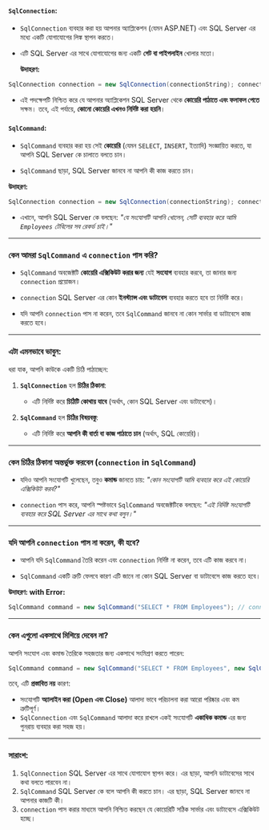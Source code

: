 #### **`SqlConnection`:**

- `SqlConnection` ব্যবহার করা হয় আপনার অ্যাপ্লিকেশন (যেমন ASP.NET) এবং SQL Server এর মধ্যে একটি যোগাযোগের লিঙ্ক স্থাপন করতে।
    
- এটি SQL Server এর সাথে যোগাযোগের জন্য একটি **গেট বা পাইপলাইন** খোলার মতো।
    
    **উদাহরণ:**
```cs
SqlConnection connection = new SqlConnection(connectionString); connection.Open();
```
    
- এই পদক্ষেপটি নিশ্চিত করে যে আপনার অ্যাপ্লিকেশন SQL Server থেকে **কোয়েরি পাঠাতে এবং ফলাফল পেতে** সক্ষম। তবে, এই পর্যায়ে, **কোনো কোয়েরি এখনও নির্দিষ্ট করা হয়নি**।

#### **`SqlCommand`:**

- `SqlCommand` ব্যবহার করা হয় সেই **কোয়েরি** (যেমন `SELECT`, `INSERT`, ইত্যাদি) সংজ্ঞায়িত করতে, যা আপনি SQL Server কে চালাতে বলতে চান।
    
- `SqlCommand` ছাড়া, SQL Server জানবে না আপনি কী কাজ করতে চান।
    
**উদাহরণ:**
    
```cs
SqlConnection connection = new SqlConnection(connectionString); connection.Open();
```
- এখানে, আপনি SQL Server কে বলছেন: _"যে সংযোগটি আপনি খোলেন, সেটি ব্যবহার করে আমি `Employees` টেবিলের সব রেকর্ড চাই।"_
    

---

### **কেন আমরা `SqlCommand` এ `connection` পাস করি?**

- `SqlCommand` অবজেক্টটি **কোয়েরি এক্সিকিউট করার জন্য** যেই **সংযোগ** ব্যবহার করবে, তা জানার জন্য `connection` প্রয়োজন।
    
- `connection` SQL Server এর কোন **ইনস্ট্যান্স এবং ডাটাবেস** ব্যবহার করতে হবে তা নির্দিষ্ট করে।
    
- যদি আপনি `connection` পাস না করেন, তবে `SqlCommand` জানবে না কোন সার্ভার বা ডাটাবেসে কাজ করতে হবে।

---

### **এটা এমনভাবে ভাবুন:**

ধরা যাক, আপনি কাউকে একটি চিঠি পাঠাচ্ছেন:

1. **`SqlConnection`** হল **চিঠির ঠিকানা**:
    
    - এটি নির্দিষ্ট করে **চিঠিটি কোথায় যাবে** (অর্থাৎ, কোন SQL Server এবং ডাটাবেসে)।
2. **`SqlCommand`** হল **চিঠির বিষয়বস্তু**:
    
    - এটি নির্দিষ্ট করে **আপনি কী বার্তা বা কাজ পাঠাতে চান** (অর্থাৎ, SQL কোয়েরি)।

---
### **কেন চিঠির ঠিকানা অন্তর্ভুক্ত করবেন (`connection` in `SqlCommand`)**

- যদিও আপনি সংযোগটি খুলেছেন, তবুও **কমান্ড** জানতে চায়: _"কোন সংযোগটি আমি ব্যবহার করে এই কোয়েরি এক্সিকিউট করব?"_
    
- `connection` পাস করে, আপনি স্পষ্টভাবে `SqlCommand` অবজেক্টটিকে বলছেন: _"এই নির্দিষ্ট সংযোগটি ব্যবহার করে SQL Server এর সাথে কথা বলুন।"_

---
### **যদি আপনি `connection` পাস না করেন, কী হবে?**

- আপনি যদি `SqlCommand` তৈরি করেন এবং `connection` নির্দিষ্ট না করেন, তবে এটি কাজ করবে না।
    
- `SqlCommand` একটি ত্রুটি ফেলবে কারণ এটি জানে না কোন SQL Server বা ডাটাবেসে কাজ করতে হবে।
    

**উদাহরণ: with Error:**

```cs
SqlCommand command = new SqlCommand("SELECT * FROM Employees"); // connection অনুপস্থিত! command.ExecuteReader(); // ত্রুটি: কমান্ডের সাথে কোন সংযোগ যুক্ত নেই।
```

---

### **কেন এগুলো একসাথে মিশিয়ে দেবেন না?**

আপনি সংযোগ এবং কমান্ড তৈরিকে সহজতার জন্য একসাথে সংমিশ্রণ করতে পারেন:

```cs
SqlCommand command = new SqlCommand("SELECT * FROM Employees", new SqlConnection(connectionString)); command.Connection.Open();
```

তবে, এটি **প্রস্তাবিত নয়** কারণ:

- সংযোগটি **অ্যালাইন করা (Open এবং Close)** আলাদা ভাবে পরিচালনা করা আরো পরিষ্কার এবং কম ত্রুটিপূর্ণ।
- `SqlConnection` এবং `SqlCommand` আলাদা করে রাখলে একই সংযোগটি **একাধিক কমান্ড** এর জন্য পুনরায় ব্যবহার করা সহজ হয়।

---

### **সারাংশ:**

1. `SqlConnection` SQL Server এর সাথে যোগাযোগ স্থাপন করে। এর ছাড়া, আপনি ডাটাবেসের সাথে কথা বলতে পারবেন না।
2. `SqlCommand` SQL Server কে বলে আপনি কী করতে চান। এর ছাড়া, SQL Server জানবে না আপনার কাজটি কী।
3. `connection` পাস করার মাধ্যমে আপনি নিশ্চিত করছেন যে কোয়েরিটি সঠিক সার্ভার এবং ডাটাবেসে এক্সিকিউট হচ্ছে।


